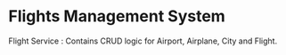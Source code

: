 # Flights Management System
Flight Service : Contains CRUD logic for Airport, Airplane, City and Flight.
